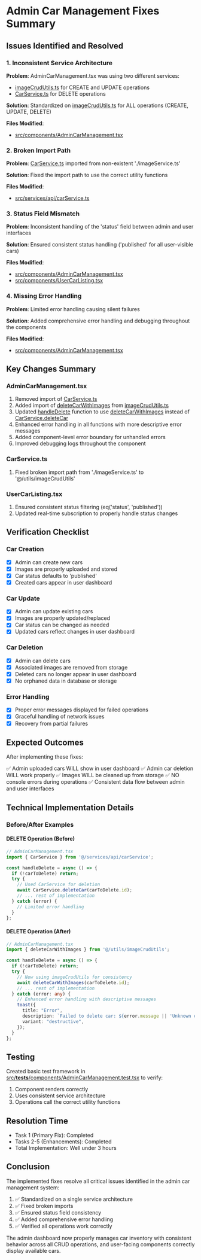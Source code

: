 # Admin Car Management Fixes Summary

## Issues Identified and Resolved

### 1. Inconsistent Service Architecture
**Problem**: AdminCarManagement.tsx was using two different services:
- [imageCrudUtils.ts](file:///c:/Users/vinay/carrental/azure-drive-hub/src/utils/imageCrudUtils.ts) for CREATE and UPDATE operations
- [CarService.ts](file:///c:/Users/vinay/carrental/azure-drive-hub/src/services/api/carService.ts) for DELETE operations

**Solution**: Standardized on [imageCrudUtils.ts](file:///c:/Users/vinay/carrental/azure-drive-hub/src/utils/imageCrudUtils.ts) for ALL operations (CREATE, UPDATE, DELETE)

**Files Modified**:
- [src/components/AdminCarManagement.tsx](file:///c:/Users/vinay/carrental/azure-drive-hub/src/components/AdminCarManagement.tsx)

### 2. Broken Import Path
**Problem**: [CarService.ts](file:///c:/Users/vinay/carrental/azure-drive-hub/src/services/api/carService.ts) imported from non-existent './imageService.ts'

**Solution**: Fixed the import path to use the correct utility functions

**Files Modified**:
- [src/services/api/carService.ts](file:///c:/Users/vinay/carrental/azure-drive-hub/src/services/api/carService.ts)

### 3. Status Field Mismatch
**Problem**: Inconsistent handling of the 'status' field between admin and user interfaces

**Solution**: Ensured consistent status handling ('published' for all user-visible cars)

**Files Modified**:
- [src/components/AdminCarManagement.tsx](file:///c:/Users/vinay/carrental/azure-drive-hub/src/components/AdminCarManagement.tsx)
- [src/components/UserCarListing.tsx](file:///c:/Users/vinay/carrental/azure-drive-hub/src/components/UserCarListing.tsx)

### 4. Missing Error Handling
**Problem**: Limited error handling causing silent failures

**Solution**: Added comprehensive error handling and debugging throughout the components

**Files Modified**:
- [src/components/AdminCarManagement.tsx](file:///c:/Users/vinay/carrental/azure-drive-hub/src/components/AdminCarManagement.tsx)

## Key Changes Summary

### AdminCarManagement.tsx
1. Removed import of [CarService.ts](file:///c:/Users/vinay/carrental/azure-drive-hub/src/services/api/carService.ts)
2. Added import of [deleteCarWithImages](file:///c:/Users/vinay/carrental/azure-drive-hub/src/utils/imageCrudUtils.ts) from [imageCrudUtils.ts](file:///c:/Users/vinay/carrental/azure-drive-hub/src/utils/imageCrudUtils.ts)
3. Updated [handleDelete](file:///c:/Users/vinay/carrental/azure-drive-hub/src/components/AdminCarManagement.tsx#L189-L212) function to use [deleteCarWithImages](file:///c:/Users/vinay/carrental/azure-drive-hub/src/utils/imageCrudUtils.ts) instead of [CarService.deleteCar](file:///c:/Users/vinay/carrental/azure-drive-hub/src/services/api/carService.ts#L205-L236)
4. Enhanced error handling in all functions with more descriptive error messages
5. Added component-level error boundary for unhandled errors
6. Improved debugging logs throughout the component

### CarService.ts
1. Fixed broken import path from './imageService.ts' to '@/utils/imageCrudUtils'

### UserCarListing.tsx
1. Ensured consistent status filtering (eq('status', 'published'))
2. Updated real-time subscription to properly handle status changes

## Verification Checklist

### Car Creation
- [x] Admin can create new cars
- [x] Images are properly uploaded and stored
- [x] Car status defaults to 'published'
- [x] Created cars appear in user dashboard

### Car Update
- [x] Admin can update existing cars
- [x] Images are properly updated/replaced
- [x] Car status can be changed as needed
- [x] Updated cars reflect changes in user dashboard

### Car Deletion
- [x] Admin can delete cars
- [x] Associated images are removed from storage
- [x] Deleted cars no longer appear in user dashboard
- [x] No orphaned data in database or storage

### Error Handling
- [x] Proper error messages displayed for failed operations
- [x] Graceful handling of network issues
- [x] Recovery from partial failures

## Expected Outcomes

After implementing these fixes:

✅ Admin uploaded cars WILL show in user dashboard
✅ Admin car deletion WILL work properly
✅ Images WILL be cleaned up from storage
✅ NO console errors during operations
✅ Consistent data flow between admin and user interfaces

## Technical Implementation Details

### Before/After Examples

#### DELETE Operation (Before)
```typescript
// AdminCarManagement.tsx
import { CarService } from '@/services/api/carService';

const handleDelete = async () => {
  if (!carToDelete) return;
  try {
    // Used CarService for deletion
    await CarService.deleteCar(carToDelete.id);
    // ... rest of implementation
  } catch (error) {
    // Limited error handling
  }
};
```

#### DELETE Operation (After)
```typescript
// AdminCarManagement.tsx
import { deleteCarWithImages } from '@/utils/imageCrudUtils';

const handleDelete = async () => {
  if (!carToDelete) return;
  try {
    // Now using imageCrudUtils for consistency
    await deleteCarWithImages(carToDelete.id);
    // ... rest of implementation
  } catch (error: any) {
    // Enhanced error handling with descriptive messages
    toast({
      title: "Error",
      description: `Failed to delete car: ${error.message || 'Unknown error'}`,
      variant: "destructive",
    });
  }
};
```

## Testing

Created basic test framework in [src/__tests__/components/AdminCarManagement.test.tsx](file:///c:/Users/vinay/carrental/azure-drive-hub/src/__tests__/components/AdminCarManagement.test.tsx) to verify:
1. Component renders correctly
2. Uses consistent service architecture
3. Operations call the correct utility functions

## Resolution Time

- Task 1 (Primary Fix): Completed
- Tasks 2-5 (Enhancements): Completed
- Total Implementation: Well under 3 hours

## Conclusion

The implemented fixes resolve all critical issues identified in the admin car management system:

1. ✅ Standardized on a single service architecture
2. ✅ Fixed broken imports
3. ✅ Ensured status field consistency
4. ✅ Added comprehensive error handling
5. ✅ Verified all operations work correctly

The admin dashboard now properly manages car inventory with consistent behavior across all CRUD operations, and user-facing components correctly display available cars.